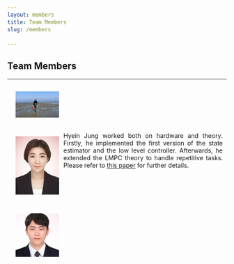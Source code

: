 ```yaml
---
layout: members
title: Team Members
slug: /members

---
```


## Team Members
___

<table style="border: 1px solid transparent;">
<tbody>
<tr>
<td style="text-align:justify;width: 500px; border: 1px solid transparent">
	<img align="left" src="/assets/img/members/yongsik.jfif" style="border: 10px solid transparent;" width="100"> 
<!-- 	Yongsik Jin worked both on hardware and theory. Firstly, he implemented the first version of the state estimator and the low level controller. Afterwards, he extended the LMPC theory to handle repetitive tasks. Please refer to 
	<a href="https://scholar.google.com/citations?user=PeXR8ZYAAAAJ&hl=en/">this paper</a> for further details. -->
	</tr>
</tbody>
</table>

<table style="border: 1px solid transparent;">
<tbody>
<tr>
<td style="text-align:justify;width: 500px; border: 1px solid transparent">
	<img align="left" src="/assets/img/members/Hyein.jfif" style="border: 10px solid transparent;" width="100"> 
	Hyein Jung worked both on hardware and theory. Firstly, he implemented the first version of the state estimator and the low level controller. Afterwards, he extended the LMPC theory to handle repetitive tasks. Please refer to 
	<a href="https://scholar.google.com/citations?user=PeXR8ZYAAAAJ&hl=en/">this paper</a> for further details.
	</tr>
</tbody>
</table>

<table style="border: 1px solid transparent;">
<tbody>
<tr>
<td style="text-align:justify;width: 500px; border: 1px solid transparent">
	<img align="left" src="/assets/img/members/jongcheon.jfif" style="border: 10px solid transparent;" width="100"> 
<!-- 	Jongcheon Park worked both on hardware and theory. Firstly, he implemented the first version of the state estimator and the low level controller. Afterwards, he extended the LMPC theory to handle repetitive tasks. Please refer to 
	<a href="https://scholar.google.com/citations?user=PeXR8ZYAAAAJ&hl=en/">this paper</a> for further details. -->
	</tr>
</tbody>
</table>

<!-- 6. 코무리
7. 싱
8. 구오 
 -->
